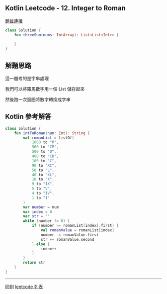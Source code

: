 ## Kotlin Leetcode - 12. Integer to Roman

[題目連接](https://leetcode.com/problems/integer-to-roman/)

```kotlin
class Solution {
    fun threeSum(nums: IntArray): List<List<Int>> {
        
    }
}
```

## 解題思路

這一題考的是字串處理

我們可以將羅馬數字用一個 List 儲存起來

然後跑一次迴圈將數字轉換成字串

## Kotlin 參考解答

```kotlin
class Solution {
    fun intToRoman(num: Int): String {
        val romanList = listOf(
            1000 to "M",
            900 to "CM",
            500 to "D",
            400 to "CD",
            100 to "C",
            90 to "XC",
            50 to "L",
            40 to "XL",
            10 to "X",
            9 to "IX",
            5 to "V",
            4 to "IV",
            1 to "I"
        )
        var number = num
        var index = 0
        var str = ""
        while (number != 0) {
            if (number >= romanList[index].first) {
                val romanValue = romanList[index]
                number -= romanValue.first
                str += romanValue.second
            } else {
                index++
            }
        }
        return str
    }
}
```

------

回到 [leetcode 列表](index.md)

